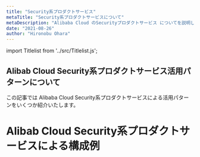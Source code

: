 ```yaml
---
title: "Security系プロダクトサービス"
metaTitle: "Security系プロダクトサービスについて"
metaDescription: "Alibaba Cloud のSecurityプロダクトサービス についてを説明します"
date: "2021-08-26"
author: "Hironobu Ohara"
---
```


import Titlelist from '../src/Titlelist.js';

<!-- 
query MyQuery {
  allMarkdownRemark(
    filter: {fileAbsolutePath: {regex: "/usecase-security/"}}
    sort: {fields: fileAbsolutePath, order: ASC}
  ) {
    nodes {
      frontmatter {
        title
        metaTitle
        metaDescription
        date(formatString: "yyyy/MM/DD")
        author       
      }
      fileAbsolutePath
    }
  }
}
-->

## Alibab Cloud Security系プロダクトサービス活用パターンについて

この記事では Alibaba Cloud Security系プロダクトサービスによる活用パターンをいくつか紹介いたします。

# Alibab Cloud Security系プロダクトサービスによる構成例

<Titlelist 
    metaTitle="Bastionhostの紹介 Part1"
    metaDescription="二要素認証を用いたホストログイン管理およびユーザ操作監査が可能なプロダクト「Bastionhost」のご紹介①"
    url="https://pangsen.github.io/help/usecase-security/SECURITY_001_Introduction_to_Bastionhost_Part1"
    imageurl="https://raw.githubusercontent.com/sbcloud/help/master/content/usecase-security/Security_images_26006613606632100/20200827194124.png"
    date="2020/09/07"
    author="SBC engineer blog"
/>


<Titlelist 
    metaTitle="Bastionhostの紹介 Part2"
    metaDescription="二要素認証を用いたホストログイン管理およびユーザ操作監査が可能なプロダクト「Bastionhost」のご紹介②"
    url="https://pangsen.github.io/help/usecase-security/SECURITY_002_Introduction_to_Bastionhost_Part2"
    imageurl="https://raw.githubusercontent.com/sbcloud/help/master/content/usecase-security/Security_images_26006613620914900/20200903110652.png"
    date="2020/09/10"
    author="SBC engineer blog"
/>


<Titlelist 
    metaTitle="Anti-Bot Serviceの紹介"
    metaDescription="Anti-Bot Service をさわってみました - Protection 基本編"
    url="https://pangsen.github.io/help/usecase-security/SECURITY_004_anti-bot-base"
    imageurl="https://raw.githubusercontent.com/sbcloud/help/master/content/usecase-security/Security_images_26006613479441800/20191212114956.png"
    date="2010/12/12"
    author="松田 悦洋"
/>

<Titlelist 
    metaTitle="Security Centerの紹介"
    metaDescription="Security Centerの紹介"
    url="https://pangsen.github.io/help/usecase-security/SECURITY_005_security-center"
    imageurl="https://raw.githubusercontent.com/sbcloud/help/master/content/usecase-security/Security_images_26006613554361700/20200423110014.png"
    date="2020/04/24"
    author="SBC engineer blog"
/>


<Titlelist 
    metaTitle="WAFをGAと組み合わせる"
    metaDescription="Alibaba Cloud WAFをGlobal Accelerator（GA）と組み合わせる"
    url="https://pangsen.github.io/help/usecase-security/SECURITY_002_Introduction_to_Bastionhost_Part2"
    imageurl="https://raw.githubusercontent.com/sbcloud/help/master/content/usecase-security/Security_images_26006613617490700/20200911141202.png"
    date="2020/09/11"
    author="sbc_akahane"
/>



<Titlelist 
    metaTitle="Cloud Firewallのご紹介"
    metaDescription="クラウドセキュリティのファーストアイテム Cloud Firewallのご紹介"
    url="https://pangsen.github.io/help/usecase-security/SECURITY_007_CloudFirewall"
    imageurl="https://raw.githubusercontent.com/sbcloud/help/master/content/usecase-security/Security_images_26006613613881300/20200911094519.png"
    date="2020/09/16"
    author="sbc_nishino"
/>


<Titlelist 
    metaTitle="WAFをAnti-DDoSと組み合わせる"
    metaDescription="Alibaba Cloud WAFをAnti-DDoS Premiumと組み合わせる"
    url="https://pangsen.github.io/help/usecase-security/SECURITY_008_waf_ddos"
    imageurl="https://raw.githubusercontent.com/sbcloud/help/master/content/usecase-security/Security_images_26006613680276300/20210119143043.png"
    date="2021/01/22"
    author="sbc_akahane"
/>


<Titlelist 
    metaTitle="CDNをAnti-DDoSと組み合わせる"
    metaDescription="Anti-DDoS Premium と Alibaba CDN を組み合わせる"
    url="https://pangsen.github.io/help/usecase-security/SECURITY_009_cdn_ddos"
    imageurl="https://raw.githubusercontent.com/sbcloud/help/master/content/usecase-security/Security_images_26006613680345000/20210203161225.png"
    date="2021/02/04"
    author="sbc_akahane"
/>


<Titlelist 
    metaTitle="IDaaSで2要素認証を導入"
    metaDescription="Alibaba Cloud IDaaSを使ってVPN Gatewayに2要素認証を導入してみた"
    url="https://pangsen.github.io/help/usecase-security/SECURITY_010_idaas"
    imageurl="https://raw.githubusercontent.com/sbcloud/help/master/content/usecase-security/Security_images_26006613704708200/20210318184906.png"
    date="2021/03/19"
    author="斎藤 貴広"
/>


<Titlelist 
    metaTitle="WAFの紹介"
    metaDescription="Alibaba CloudのWeb Application Firewall（WAF）を使ってみよう"
    url="https://pangsen.github.io/help/usecase-security/SECURITY_011_alibaba-cloud-waf"
    imageurl="https://raw.githubusercontent.com/sbcloud/help/master/content/usecase-security/Security_images_10257846132678100000/20210531175757.png"
    date="2021/05/31"
    author="SBC engineer blog"
/>

